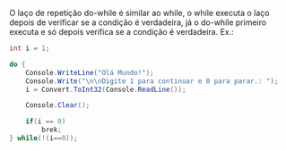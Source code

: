 O laço de repetição do-while é similar ao while, o while executa o laço depois de verificar se a condição é verdadeira, já o do-while primeiro executa e só depois verifica se a condição é verdadeira.
Ex.:
```cs 
int i = 1;

do {
	Console.WriteLine("Olá Mundo!");
	Console.Write("\n\nDigite 1 para continuar e 0 para parar.: ");
	i = Convert.ToInt32(Console.ReadLine());

	Console.Clear();

	if(i == 0)
		brek;
} while(!(i==0));
```